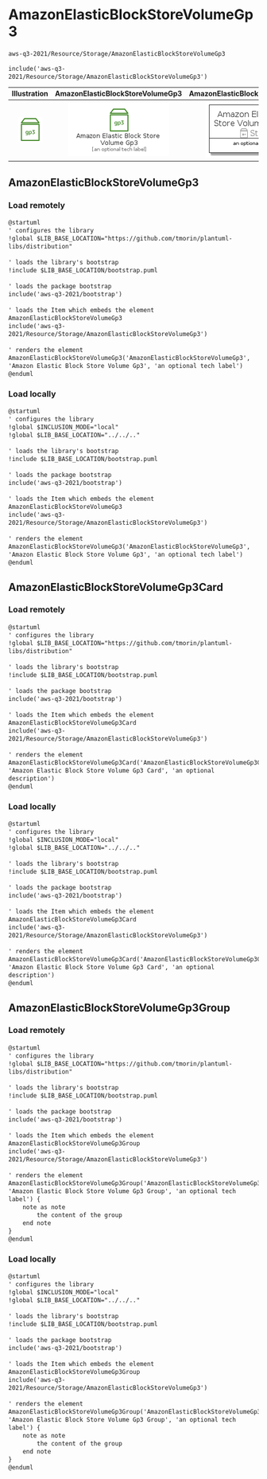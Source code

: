 # AmazonElasticBlockStoreVolumeGp3


```text
aws-q3-2021/Resource/Storage/AmazonElasticBlockStoreVolumeGp3
```

```text
include('aws-q3-2021/Resource/Storage/AmazonElasticBlockStoreVolumeGp3')
```



| Illustration | AmazonElasticBlockStoreVolumeGp3 | AmazonElasticBlockStoreVolumeGp3Card | AmazonElasticBlockStoreVolumeGp3Group |
| :---: | :---: | :---: | :---: |
| ![illustration for Illustration](../../../aws-q3-2021/Resource/Storage/AmazonElasticBlockStoreVolumeGp3.png) | ![illustration for AmazonElasticBlockStoreVolumeGp3](../../../aws-q3-2021/Resource/Storage/AmazonElasticBlockStoreVolumeGp3.Local.png) | ![illustration for AmazonElasticBlockStoreVolumeGp3Card](../../../aws-q3-2021/Resource/Storage/AmazonElasticBlockStoreVolumeGp3Card.Local.png) | ![illustration for AmazonElasticBlockStoreVolumeGp3Group](../../../aws-q3-2021/Resource/Storage/AmazonElasticBlockStoreVolumeGp3Group.Local.png) |




## AmazonElasticBlockStoreVolumeGp3

### Load remotely
```plantuml
@startuml
' configures the library
!global $LIB_BASE_LOCATION="https://github.com/tmorin/plantuml-libs/distribution"

' loads the library's bootstrap
!include $LIB_BASE_LOCATION/bootstrap.puml

' loads the package bootstrap
include('aws-q3-2021/bootstrap')

' loads the Item which embeds the element AmazonElasticBlockStoreVolumeGp3
include('aws-q3-2021/Resource/Storage/AmazonElasticBlockStoreVolumeGp3')

' renders the element
AmazonElasticBlockStoreVolumeGp3('AmazonElasticBlockStoreVolumeGp3', 'Amazon Elastic Block Store Volume Gp3', 'an optional tech label')
@enduml
```

### Load locally
```plantuml
@startuml
' configures the library
!global $INCLUSION_MODE="local"
!global $LIB_BASE_LOCATION="../../.."

' loads the library's bootstrap
!include $LIB_BASE_LOCATION/bootstrap.puml

' loads the package bootstrap
include('aws-q3-2021/bootstrap')

' loads the Item which embeds the element AmazonElasticBlockStoreVolumeGp3
include('aws-q3-2021/Resource/Storage/AmazonElasticBlockStoreVolumeGp3')

' renders the element
AmazonElasticBlockStoreVolumeGp3('AmazonElasticBlockStoreVolumeGp3', 'Amazon Elastic Block Store Volume Gp3', 'an optional tech label')
@enduml
```

## AmazonElasticBlockStoreVolumeGp3Card

### Load remotely
```plantuml
@startuml
' configures the library
!global $LIB_BASE_LOCATION="https://github.com/tmorin/plantuml-libs/distribution"

' loads the library's bootstrap
!include $LIB_BASE_LOCATION/bootstrap.puml

' loads the package bootstrap
include('aws-q3-2021/bootstrap')

' loads the Item which embeds the element AmazonElasticBlockStoreVolumeGp3Card
include('aws-q3-2021/Resource/Storage/AmazonElasticBlockStoreVolumeGp3')

' renders the element
AmazonElasticBlockStoreVolumeGp3Card('AmazonElasticBlockStoreVolumeGp3Card', 'Amazon Elastic Block Store Volume Gp3 Card', 'an optional description')
@enduml
```

### Load locally
```plantuml
@startuml
' configures the library
!global $INCLUSION_MODE="local"
!global $LIB_BASE_LOCATION="../../.."

' loads the library's bootstrap
!include $LIB_BASE_LOCATION/bootstrap.puml

' loads the package bootstrap
include('aws-q3-2021/bootstrap')

' loads the Item which embeds the element AmazonElasticBlockStoreVolumeGp3Card
include('aws-q3-2021/Resource/Storage/AmazonElasticBlockStoreVolumeGp3')

' renders the element
AmazonElasticBlockStoreVolumeGp3Card('AmazonElasticBlockStoreVolumeGp3Card', 'Amazon Elastic Block Store Volume Gp3 Card', 'an optional description')
@enduml
```

## AmazonElasticBlockStoreVolumeGp3Group

### Load remotely
```plantuml
@startuml
' configures the library
!global $LIB_BASE_LOCATION="https://github.com/tmorin/plantuml-libs/distribution"

' loads the library's bootstrap
!include $LIB_BASE_LOCATION/bootstrap.puml

' loads the package bootstrap
include('aws-q3-2021/bootstrap')

' loads the Item which embeds the element AmazonElasticBlockStoreVolumeGp3Group
include('aws-q3-2021/Resource/Storage/AmazonElasticBlockStoreVolumeGp3')

' renders the element
AmazonElasticBlockStoreVolumeGp3Group('AmazonElasticBlockStoreVolumeGp3Group', 'Amazon Elastic Block Store Volume Gp3 Group', 'an optional tech label') {
    note as note
        the content of the group
    end note
}
@enduml
```

### Load locally
```plantuml
@startuml
' configures the library
!global $INCLUSION_MODE="local"
!global $LIB_BASE_LOCATION="../../.."

' loads the library's bootstrap
!include $LIB_BASE_LOCATION/bootstrap.puml

' loads the package bootstrap
include('aws-q3-2021/bootstrap')

' loads the Item which embeds the element AmazonElasticBlockStoreVolumeGp3Group
include('aws-q3-2021/Resource/Storage/AmazonElasticBlockStoreVolumeGp3')

' renders the element
AmazonElasticBlockStoreVolumeGp3Group('AmazonElasticBlockStoreVolumeGp3Group', 'Amazon Elastic Block Store Volume Gp3 Group', 'an optional tech label') {
    note as note
        the content of the group
    end note
}
@enduml
```

